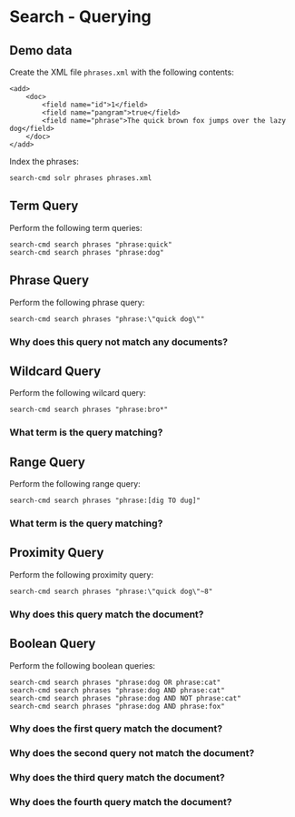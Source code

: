 # Search - Querying

## Demo data

Create the XML file `phrases.xml` with the following contents:

    <add>
        <doc>
            <field name="id">1</field>
            <field name="pangram">true</field>
            <field name="phrase">The quick brown fox jumps over the lazy dog</field>
        </doc>
    </add>

Index the phrases:

    search-cmd solr phrases phrases.xml
    
## Term Query

Perform the following term queries:

    search-cmd search phrases "phrase:quick"
    search-cmd search phrases "phrase:dog"

## Phrase Query

Perform the following phrase query:

    search-cmd search phrases "phrase:\"quick dog\""
    
### Why does this query not match any documents?

## Wildcard Query

Perform the following wilcard query:

    search-cmd search phrases "phrase:bro*"

### What term is the query matching?

## Range Query

Perform the following range query:

    search-cmd search phrases "phrase:[dig TO dug]"

### What term is the query matching?

## Proximity Query

Perform the following proximity query:

    search-cmd search phrases "phrase:\"quick dog\"~8"

### Why does this query match the document?

## Boolean Query

Perform the following boolean queries:

    search-cmd search phrases "phrase:dog OR phrase:cat"
    search-cmd search phrases "phrase:dog AND phrase:cat"
    search-cmd search phrases "phrase:dog AND NOT phrase:cat"
    search-cmd search phrases "phrase:dog AND phrase:fox"

### Why does the first query match the document?
### Why does the second query not match the document?
### Why does the third query match the document?
### Why does the fourth query match the document?